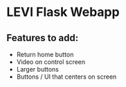 # LEVI Flask Webapp

## Features to add:
* Return home button
* Video on control screen
* Larger buttons 
* Buttons / UI that centers on screen

